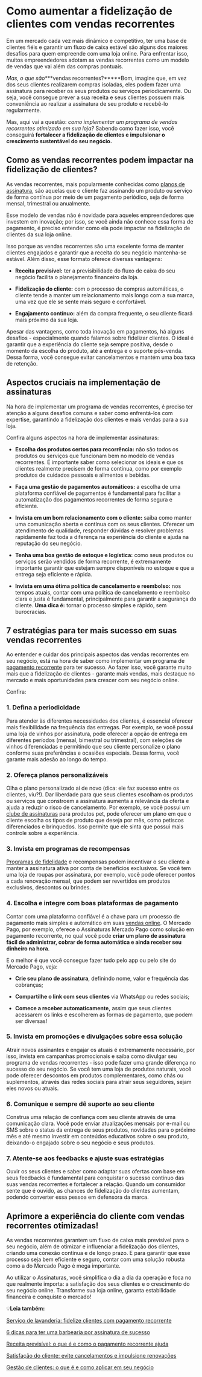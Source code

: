 # Como aumentar a fidelização de clientes com vendas recorrentes

Em um mercado cada vez mais dinâmico e competitivo, ter uma base de clientes fiéis e garantir um fluxo de caixa estável são alguns dos maiores desafios para quem empreende com uma loja online. Para enfrentar isso, muitos empreendedores adotam as vendas recorrentes como um modelo de vendas que vai além das compras pontuais.

*Mas, o que são****vendas recorrentes?*****Bom, imagine que, em vez dos seus clientes realizarem compras isoladas, eles podem fazer uma assinatura para receber os seus produtos ou serviços periodicamente. Ou seja, você consegue prever a sua receita e seus clientes possuem mais conveniência ao realizar a assinatura de seu produto e recebê-lo regularmente.

Mas, aqui vai a questão: *como implementar um programa de vendas recorrentes otimizado em sua loja?* Sabendo como fazer isso, você conseguirá **fortalecer a fidelização de clientes e impulsionar o crescimento sustentável do seu negócio.**

## **Como as vendas recorrentes podem impactar na fidelização de clientes?**

As vendas recorrentes, mais popularmente conhecidas como [planos de assinatura](https://meubolso.mercadopago.com.br/definir-precos-e-planos-de-assinatura), são aquelas que o cliente faz assinando um produto ou serviço de forma contínua por meio de um pagamento periódico, seja de forma mensal, trimestral ou anualmente.

Esse modelo de vendas não é novidade para aqueles empreendedores que investem em inovação; por isso, se você ainda não conhece essa forma de pagamento, é preciso entender como ela pode impactar na fidelização de clientes da sua loja online.

Isso porque as vendas recorrentes são uma excelente forma de manter clientes engajados e garantir que a receita do seu negócio mantenha-se estável. Além disso, esse formato oferece diversas vantagens:

- **Receita previsível:** ter a previsibilidade do fluxo de caixa do seu negócio facilita o planejamento financeiro da loja.

- **Fidelização do cliente:** com o processo de compras automáticas, o cliente tende a manter um relacionamento mais longo com a sua marca, uma vez que ele se sente mais seguro e confortável.

- **Engajamento contínuo:** além da compra frequente, o seu cliente ficará mais próximo da sua loja. 

Apesar das vantagens, como toda inovação em pagamentos, há alguns desafios - especialmente quando falamos sobre fidelizar clientes. O ideal é garantir que a experiência do cliente seja sempre positiva, desde o momento da escolha do produto, até a entrega e o suporte pós-venda. Dessa forma, você consegue evitar cancelamentos e mantém uma boa taxa de retenção.

## **Aspectos cruciais na implementação de assinaturas**

Na hora de implementar um programa de vendas recorrentes, é preciso ter atenção a alguns desafios comuns e saber como enfrentá-los com expertise, garantindo a fidelização dos clientes e mais vendas para a sua loja.

Confira alguns aspectos na hora de implementar assinaturas:

- **Escolha dos produtos certos para recorrência:** não são todos os produtos ou serviços que funcionam bem no modelo de vendas recorrentes. É importante saber como selecionar os ideais e que os clientes realmente precisem de forma contínua, como por exemplo produtos de cuidados pessoais e alimentos e bebidas.

- **Faça uma gestão de pagamentos automáticos:** a escolha de uma plataforma confiável de pagamentos é fundamental para facilitar a automatização dos pagamentos recorrentes de forma segura e eficiente.

- **Invista em um bom relacionamento com o cliente:** saiba como manter uma comunicação aberta e contínua com os seus clientes. Oferecer um atendimento de qualidade, responder dúvidas e resolver problemas rapidamente faz toda a diferença na experiência do cliente e ajuda na reputação do seu negócio.
 

- **Tenha uma boa gestão de estoque e logística:** como seus produtos ou serviços serão vendidos de forma recorrente, é extremamente importante garantir que estejam sempre disponíveis no estoque e que a entrega seja eficiente e rápida.
 

- **Invista em uma ótima política de cancelamento e reembolso:** nos tempos atuais, contar com uma política de cancelamento e reembolso clara e justa é fundamental, principalmente para garantir a segurança do cliente. **Uma dica é:** tornar o processo simples e rápido, sem burocracias.

## **7 estratégias para ter mais sucesso em suas vendas recorrentes**

Ao entender e cuidar dos principais aspectos das vendas recorrentes em seu negócio, está na hora de saber como implementar um programa de [pagamento recorrente](https://meubolso.mercadopago.com.br/pagamento-recorrente-como-implementar) para ter sucesso. Ao fazer isso, você garante muito mais que a fidelização de clientes - garante mais vendas, mais destaque no mercado e mais oportunidades para crescer com seu negócio online.

Confira:

### **1. Defina a periodicidade**

Para atender às diferentes necessidades dos clientes, é essencial oferecer mais flexibilidade na frequência das entregas. Por exemplo, se você possui uma loja de vinhos por assinatura, pode oferecer a opção de entrega em diferentes períodos (mensal, bimestral ou trimestral), com seleções de vinhos diferenciadas e permitindo que seu cliente personalize o plano conforme suas preferências e ocasiões especiais. Dessa forma, você garante mais adesão ao longo do tempo.

### **2. Ofereça planos personalizáveis**

Olha o plano personalizado aí de novo (dica: ele faz sucesso entre os clientes, viu?!). Dar liberdade para que seus clientes escolham os produtos ou serviços que constroem a assinatura aumenta a relevância da oferta e ajuda a reduzir o risco de cancelamento. Por exemplo, se você possui um [clube de assinaturas](https://meubolso.mercadopago.com.br/clube-de-assinaturas-produtos-pet) para produtos pet, pode oferecer um plano em que o cliente escolha os tipos de produto que deseja por mês, como petiscos diferenciados e brinquedos. Isso permite que ele sinta que possui mais controle sobre a experiência.

### **3. Invista em programas de recompensas**

[Programas de fidelidade](https://meubolso.mercadopago.com.br/como-adotar-programa-fidelidade-no-seu-negocio) e recompensas podem incentivar o seu cliente a manter a assinatura ativa por conta de benefícios exclusivos. Se você tem uma loja de roupas por assinatura, por exemplo, você pode oferecer pontos a cada renovação mensal, que podem ser revertidos em produtos exclusivos, descontos ou brindes.

### **4. Escolha e integre com boas plataformas de pagamento**

Contar com uma plataforma confiável é a chave para um processo de pagamento mais simples e automático em suas [vendas online](https://meubolso.mercadopago.com.br/melhore-suas-vendas-online-com-assinaturas-mercado-pago). O Mercado Pago, por exemplo, oferece o Assinaturas Mercado Pago como solução em pagamento recorrente, no qual você pode **criar um plano de assinatura fácil de administrar, cobrar de forma automática e ainda receber seu dinheiro na hora**.

E o melhor é que você consegue fazer tudo pelo app ou pelo site do Mercado Pago, veja:

- **Crie seu plano de assinatura**, definindo nome, valor e frequência das cobranças; 

- **Compartilhe o link com seus clientes** via WhatsApp ou redes sociais;

- **Comece a receber automaticamente,** assim que seus clientes acessarem os links e escolherem as formas de pagamento, que podem ser diversas!

### **5. Invista em promoções e divulgações sobre essa solução**

Atrair novos assinantes e engajar os atuais é extremamente necessário, por isso, invista em campanhas promocionais e saiba como divulgar seu programa de vendas recorrentes - isso pode fazer uma grande diferença no sucesso do seu negócio. Se você tem uma loja de produtos naturais, você pode oferecer descontos em produtos complementares, como chás ou suplementos, através das redes sociais para atrair seus seguidores, sejam eles novos ou atuais.

### **6. Comunique e sempre dê suporte ao seu cliente**

Construa uma relação de confiança com seu cliente através de uma comunicação clara. Você pode enviar atualizações mensais por e-mail ou SMS sobre o status da entrega de seus produtos, novidades para o próximo mês e até mesmo investir em conteúdos educativos sobre o seu produto, deixando-o engajado sobre o seu negócio e seus produtos.

### **7. Atente-se aos feedbacks e ajuste suas estratégias**

Ouvir os seus clientes e saber como adaptar suas ofertas com base em seus feedbacks é fundamental para conquistar o sucesso contínuo das suas vendas recorrentes e fortalecer a relação. Quando um consumidor sente que é ouvido, as chances de fidelização do clientes aumentam, podendo converter essa pessoa em defensora da marca.

## **Aprimore a experiência do cliente com vendas recorrentes otimizadas!**

As vendas recorrentes garantem um fluxo de caixa mais previsível para o seu negócio, além de otimizar e influenciar a fidelização dos clientes, criando uma conexão contínua e de longo prazo. E para garantir que esse processo seja bem eficiente e seguro, contar com uma solução robusta como a do Mercado Pago é mega importante.

Ao utilizar o Assinaturas, você simplifica o dia a dia da operação e foca no que realmente importa: a satisfação dos seus clientes e o crescimento do seu negócio online. Transforme sua loja online, garanta estabilidade financeira e conquiste o mercado!

💡**Leia também:**

[Serviço de lavanderia: fidelize clientes com pagamento recorrente](https://meubolso.mercadopago.com.br/servico-de-lavanderia-pagamento-recorrente)

[6 dicas para ter uma barbearia por assinatura de sucesso](https://meubolso.mercadopago.com.br/barbearia-por-assinatura-pagamento-recorrente)

[Receita previsível: o que é e como o pagamento recorrente ajuda](https://meubolso.mercadopago.com.br/receita-previsivel-e-pagamento-recorrente)

[Satisfação do cliente: evite cancelamentos e impulsione renovações](https://meubolso.mercadopago.com.br/estrategias-para-garantir-a-satisfacao-do-cliente)

[Gestão de clientes: o que é e como aplicar em seu negócio](https://meubolso.mercadopago.com.br/gestao-de-clientes-para-seu-negocio)